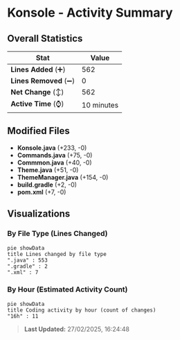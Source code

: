 # Konsole - Activity Summary 

## Overall Statistics

| Stat                   | Value                                                             |
| ---------------------- | ----------------------------------------------------------------- |
| **Lines Added** (➕)   | 562                                          |
| **Lines Removed** (➖) | 0                                        |
| **Net Change** (↕)    | 562                |
| **Active Time** (⌚)   | 10 minutes |


## Modified Files
- **Konsole.java** (+233, -0)
- **Commands.java** (+75, -0)
- **Commmon.java** (+40, -0)
- **Theme.java** (+51, -0)
- **ThemeManager.java** (+154, -0)
- **build.gradle** (+2, -0)
- **pom.xml** (+7, -0)

## Visualizations

### By File Type (Lines Changed)

```mermaid
pie showData
title Lines changed by file type
".java" : 553
".gradle" : 2
".xml" : 7
```

### By Hour (Estimated Activity Count)

```mermaid
pie showData
title Coding activity by hour (count of changes)
"16h" : 11
```


> **Last Updated:** 27/02/2025, 16:24:48